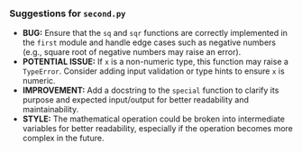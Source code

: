 ### Suggestions for `second.py`

- **BUG:** Ensure that the `sq` and `sqr` functions are correctly implemented in the `first` module and handle edge cases such as negative numbers (e.g., square root of negative numbers may raise an error).
- **POTENTIAL ISSUE:** If `x` is a non-numeric type, this function may raise a `TypeError`. Consider adding input validation or type hints to ensure `x` is numeric.
- **IMPROVEMENT:** Add a docstring to the `special` function to clarify its purpose and expected input/output for better readability and maintainability.
- **STYLE:** The mathematical operation could be broken into intermediate variables for better readability, especially if the operation becomes more complex in the future.

